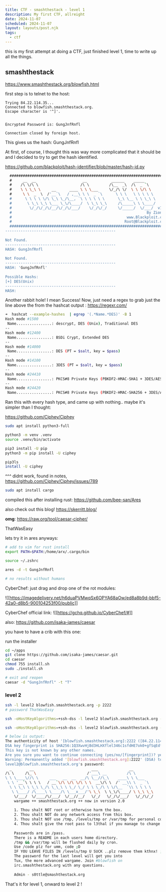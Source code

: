 ```yaml
---
title: CTF - smashthestack - level 1
description: My first CTF, allreight
date: 2024-11-07
scheduled: 2024-11-07
layout: layouts/post.njk
tags:
  - ctf
---
```


this is my first attempt at doing a CTF, just finished level 1, time to write up all the things. 



## smashthestack

https://www.smashthestack.org/blowfish.html

first step is to telnet to the host:

```
Trying 84.22.114.35...  
Connected to blowfish.smashthestack.org.  
Escape character is '^]'.  
  
  
Encrypted Password is: GungJnfRnfl  
  
Connection closed by foreign host.
```

This gives us the hash: GungJnfRnfl

At first, of course, I thought this was way more complicated that it should be and I decided to try to get the hash identified. 

https://github.com/blackploit/hash-identifier/blob/master/hash-id.py

```bash   #########################################################################  
  #########################################################################  
  #     __  __                     __           ______    _____           #  
  #    /\ \/\ \                   /\ \         /\__  _\  /\  _ `\         #  
  #    \ \ \_\ \     __      ____ \ \ \___     \/_/\ \/  \ \ \/\ \        #  
  #     \ \  _  \  /'__`\   / ,__\ \ \  _ `\      \ \ \   \ \ \ \ \       #  
  #      \ \ \ \ \/\ \_\ \_/\__, `\ \ \ \ \ \      \_\ \__ \ \ \_\ \      #  
  #       \ \_\ \_\ \___ \_\/\____/  \ \_\ \_\     /\_____\ \ \____/      #  
  #        \/_/\/_/\/__/\/_/\/___/    \/_/\/_/     \/_____/  \/___/  v1.2 #  
  #                                                             By Zion3R #  
  #                                                    www.Blackploit.com #  
  #                                                   Root@Blackploit.com #  
  #########################################################################  
--------------------------------------------------  
  
Not Found.  
--------------------------------------------------  
HASH: GungJnfRnfl  
  
Not Found.  
--------------------------------------------------  
HASH: 'GungJnfRnfl'  
  
Possible Hashs:  
[+] DES(Unix)  
--------------------------------------------------  
HASH: 
```

Another rabbit hole!  I mean Success! 
Now, just need a regex to grab just the line above the from the hashcat output : 
https://regexr.com/

```bash
➜  hashcat --example-hashes  | egrep '(.*Name.*DES)' -B 1      
Hash mode #1500  
 Name................: descrypt, DES (Unix), Traditional DES  
--  
Hash mode #12400  
 Name................: BSDi Crypt, Extended DES  
--  
Hash mode #14000  
 Name................: DES (PT = $salt, key = $pass)  
--  
Hash mode #14100  
 Name................: 3DES (PT = $salt, key = $pass)  
--  
Hash mode #24410  
 Name................: PKCS#8 Private Keys (PBKDF2-HMAC-SHA1 + 3DES/AES)  
--  
Hash mode #24420  
 Name................: PKCS#8 Private Keys (PBKDF2-HMAC-SHA256 + 3DES/AES)
```

Ran this with every hash type, and came up with nothing.. 
maybe it's simpler than I thought: 

https://github.com/Ciphey/Ciphey

```bash
sudo apt install python3-full

python3 -m venv .venv
source .venv/bin/activate

pip3 install -U pip
python3 -m pip install -U ciphey

pip3ls
install -U ciphey
```
^^^ didnt work, found in notes, 
https://github.com/Ciphey/Ciphey/issues/789


```bash
sudo apt install cargo
```
compiled this after installing rust: 
https://github.com/bee-san/Ares

also check out this blog!
https://skerritt.blog/


**omg**:
https://raw.org/tool/caesar-cipher/


ThatWasEasy


lets try it in ares anyways: 

```bash
# add to vim for rust install
export PATH=$PATH:/home/arx/.cargo/bin

source ~/.zshrc

ares -d -t GungJnfRnfl

# no results without humans

```


CyberChef: 
just drag and drop one of the rot modules:

![[https://imagedelivery.net/h6duaPVMwqSx6OPYA68aOw/ed8a8b9d-bbf5-42a0-d8b5-900104253f00/public]]

CyberChef official link:
![[https://gchq.github.io/CyberChef/#]]


also:
https://github.com/isaka-james/caesar

you have to have a crib with this one:

run the installer 

```bash
cd ~/apps
git clone https://github.com/isaka-james/caesar.git
cd caesar
chmod 755 install.sh
sudo ./install.sh

# exit and reopen
caesar -d "GungJnfRnfl" -t "T"

```



### level 2

```bash
ssh -l level2 blowfish.smashthestack.org -p 2222
# password ThatWasEasy
```

```bash
ssh -oHostKeyAlgorithms=+ssh-dss -l level2 blowfish.smashthestack.org -p 2222 -P 'ThatWasEasy'
```


```bash
ssh -oHostKeyAlgorithms=+ssh-dss -l level2 blowfish.smashthestack.org -p 2222 -P 'ThatWasEasy'  

# below is output:
The authenticity of host '[blowfish.smashthestack.org]:2222 ([84.22.114.35]:2222)' can't be established.  
DSA key fingerprint is SHA256:1Q3XwvHjBd3HLHXflel346c1sfdHE7ok0+gfSqEdf1Q.  
This key is not known by any other names.  
Are you sure you want to continue connecting (yes/no/[fingerprint])? yes  
Warning: Permanently added '[blowfish.smashthestack.org]:2222' (DSA) to the list of known hosts.  
level2@blowfish.smashthestack.org's password:    
  _        __                          ___              __    
/\ \     /\_ \                       /'___\ __         /\ \           
\ \ \____\//\ \     ___   __  __  __/\ \__//\_\    ____\ \ \___       
 \ \ '__`\ \ \ \   / __`\/\ \/\ \/\ \ \  __\/\ \  /' __\\ \  _ `\     
  \ \ \_\ \ \_\ \_/\ \_\_\ \ \_/ \_/ \ \ \_/\ \ \/\__  `\\ \ \ \ \    
   \ \____/ /\____\ \____/\ \___x___/'\ \_\  \ \_\/\____/ \ \_\ \_\  
    \/___/  \/____/\/___/  \/__//__/   \/_/   \/_/\/___/   \/_/\/_/  
    wargame ++ smashthestack.org ++ now in version 2.0  
     
    1. Thou shalt NOT root or otherwise harm the box.  
    2. Thou shalt NOT do any network access from this box.  
    3. Thou shalt NOT use /tmp, /levels/tmp or /var/tmp for personal code.    
    4. Thou shalt give the root pass to l3thal if you manage to change it.  
       
    Passwords are in /pass.  
    There is a README in each users home directory.  
    /tmp && /var/tmp will be flushed daily by cron.  
    Use /code plz for umm, code ;D  
    IF YOU LEAVE FILES IN /levels/tmp U SUCK ..plz remove them kthnx! ;D  
    The password for the last level will get you into  
    Tux, the more advanced wargame. Join #blowfish on    
    irc.smashthestack.org with any questions.    
  
    Admin - s0ttle@smashthestack.org
```

That's it for level 1, onward to level 2 ! 